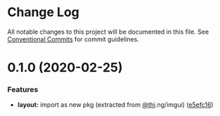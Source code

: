 # Change Log

All notable changes to this project will be documented in this file.
See [Conventional Commits](https://conventionalcommits.org) for commit guidelines.

# 0.1.0 (2020-02-25)


### Features

* **layout:** import as new pkg (extracted from [@thi](https://github.com/thi).ng/imgui) ([e5efc16](https://github.com/thi-ng/umbrella/commit/e5efc165253480aff8068e4cde31bba4aec018d1))
